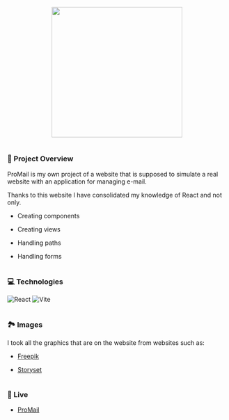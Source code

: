 <p align="center">
 <img width="300" src="https://github.com/Mrsfab09/ProMail/assets/102579957/39ff0eb9-251f-4dcf-a45b-d050c3e508be"/>
</p>

#

### 📝 Project Overview

ProMail is my own project of a website that is supposed to simulate a real website with an application for managing e-mail.

Thanks to this website I have consolidated my knowledge of React and not only.

- Creating components

- Creating views

- Handling paths

- Handling forms

#

### 💻 Technologies 
![React](https://img.shields.io/badge/React-20232A?style=for-the-badge&logo=react&logoColor=61DAFB)
![Vite](https://img.shields.io/badge/Vite-B73BFE?style=for-the-badge&logo=vite&logoColor=FFFFFF)

#

### 🏞️ Images

I took all the graphics that are on the website from websites such as:

 - <a href="https://www.freepik.com/">Freepik</a>

 - <a href="https://storyset.com/">Storyset</a>

#

### 📌 Live

- <a href="https://promail.netlify.app/">ProMail</a>
